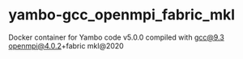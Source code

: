 # yambo-gcc_openmpi_fabric_mkl
Docker container for Yambo code v5.0.0 compiled with gcc@9.3 openmpi@4.0.2+fabric mkl@2020
